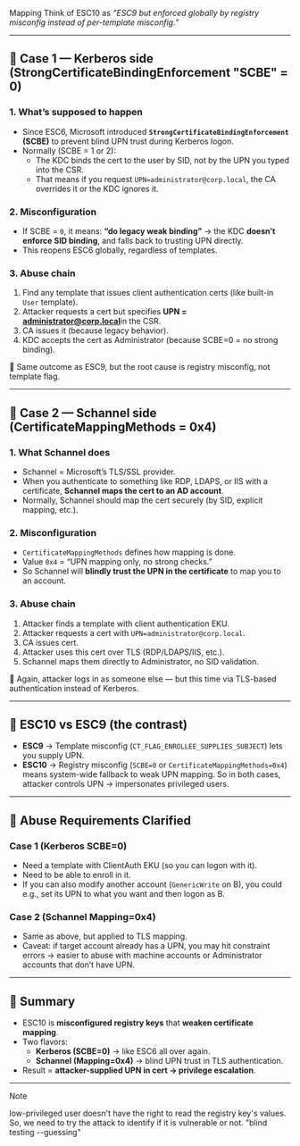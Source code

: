 Mapping
Think of ESC10 as _“ESC9 but enforced globally by registry misconfig instead of per-template misconfig.”_

---
## 🧩 Case 1 — **Kerberos side (StrongCertificateBindingEnforcement "SCBE" = 0)**

### 1. What’s supposed to happen
- Since ESC6, Microsoft introduced **`StrongCertificateBindingEnforcement` (SCBE)** to prevent blind UPN trust during Kerberos logon.
- Normally (SCBE = 1 or 2):
    - The KDC binds the cert to the user by SID, not by the UPN you typed into the CSR.
    - That means if you request `UPN=administrator@corp.local`, the CA overrides it or the KDC ignores it.
### 2. Misconfiguration
- If SCBE = `0`, it means: **“do legacy weak binding”** → the KDC **doesn’t enforce SID binding**, and falls back to trusting UPN directly.
- This reopens ESC6 globally, regardless of templates.
### 3. Abuse chain
1. Find any template that issues client authentication certs (like built-in `User` template).
2. Attacker requests a cert but specifies **UPN = administrator@corp.local**in the CSR.
3. CA issues it (because legacy behavior).
4. KDC accepts the cert as Administrator (because SCBE=0 = no strong binding).

🚨 Same outcome as ESC9, but the root cause is registry misconfig, not template flag.

---
## 🧩 Case 2 — **Schannel side (CertificateMappingMethods = 0x4)**

### 1. What Schannel does
- Schannel = Microsoft’s TLS/SSL provider.
- When you authenticate to something like RDP, LDAPS, or IIS with a certificate, **Schannel maps the cert to an AD account**.
- Normally, Schannel should map the cert securely (by SID, explicit mapping, etc.).
### 2. Misconfiguration
- `CertificateMappingMethods` defines how mapping is done.
- Value `0x4` = “UPN mapping only, no strong checks.”
- So Schannel will **blindly trust the UPN in the certificate** to map you to an account.
### 3. Abuse chain
1. Attacker finds a template with client authentication EKU.
2. Attacker requests a cert with `UPN=administrator@corp.local`.
3. CA issues cert.
4. Attacker uses this cert over TLS (RDP/LDAPS/IIS, etc.).
5. Schannel maps them directly to Administrator, no SID validation.

🚨 Again, attacker logs in as someone else — but this time via TLS-based authentication instead of Kerberos.

---
## 🔹 ESC10 vs ESC9 (the contrast)
- **ESC9** → Template misconfig (`CT_FLAG_ENROLLEE_SUPPLIES_SUBJECT`) lets you supply UPN.
- **ESC10** → Registry misconfig (`SCBE=0` or `CertificateMappingMethods=0x4`) means system-wide fallback to weak UPN mapping.
So in both cases, attacker controls UPN → impersonates privileged users.

---
## 🔹 Abuse Requirements Clarified
### Case 1 (Kerberos SCBE=0)
- Need a template with ClientAuth EKU (so you can logon with it).
- Need to be able to enroll in it.
- If you can also modify another account (`GenericWrite` on B), you could e.g., set its UPN to what you want and then logon as B.
### Case 2 (Schannel Mapping=0x4)
- Same as above, but applied to TLS mapping.
- Caveat: if target account already has a UPN, you may hit constraint errors → easier to abuse with machine accounts or Administrator accounts that don’t have UPN.
---
## 🔹 Summary

- ESC10 is **misconfigured registry keys** that **weaken certificate mapping**.
- Two flavors:
    - **Kerberos (SCBE=0)** → like ESC6 all over again.
    - **Schannel (Mapping=0x4)** → blind UPN trust in TLS authentication.
- Result = **attacker-supplied UPN in cert → privilege escalation**.

---

> [!NOTE] 
> low-privileged user doesn't have the right to read the registry key's values. So, we need to try the attack to identify if it is vulnerable or not. "blind testing --guessing"
